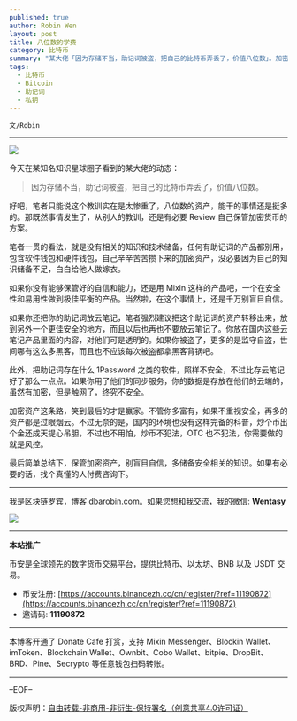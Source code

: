 ```yaml
---
published: true
author: Robin Wen
layout: post
title: 八位数的学费
category: 比特币
summary: "某大佬「因为存储不当，助记词被盗，把自己的比特币弄丢了，价值八位数」。加密资产这条路，笑到最后的才是赢家。不管你多富有，如果不重视安全，再多的资产都是过眼烟云。不过无奈的是，国内的环境也没有这样完备的科普，炒个币出个金还成天提心吊胆，不过也不用怕，炒币不犯法，OTC 也不犯法，你需要做的就是风控。最后简单总结下，保管加密资产，别盲目自信，多储备安全相关的知识。如果有必要的话，找个真懂的人付费咨询下。"
tags:
  - 比特币
  - Bitcoin
  - 助记词
  - 私钥
---
```


`文/Robin`

***

![](https://cdn.dbarobin.com/zfg9g22.png)

今天在某知名知识星球圈子看到的某大佬的动态：

> 因为存储不当，助记词被盗，把自己的比特币弄丢了，价值八位数。

好吧，笔者只能说这个教训实在是太惨重了，八位数的资产，能干的事情还是挺多的。那既然事情发生了，从别人的教训，还是有必要 Review 自己保管加密货币的方案。

笔者一贯的看法，就是没有相关的知识和技术储备，任何有助记词的产品都别用，包含软件钱包和硬件钱包，自己辛辛苦苦攒下来的加密资产，没必要因为自己的知识储备不足，白白给他人做嫁衣。

如果你没有能够保管好的自信和能力，还是用 Mixin 这样的产品吧，一个在安全性和易用性做到极佳平衡的产品。当然啦，在这个事情上，还是千万别盲目自信。

如果你还把你的助记词放云笔记，笔者强烈建议把这个助记词的资产转移出来，放到另外一个更佳安全的地方，而且以后也再也不要放云笔记了。你放在国内这些云笔记产品里面的内容，对他们可是透明的。如果你被盗了，更多的是监守自盗，世间哪有这么多黑客，而且也不应该每次被盗都拿黑客背锅吧。

此外，把助记词存在什么 1Password 之类的软件，照样不安全，不过比存云笔记好了那么一点点。如果你用了他们的同步服务，你的数据是存放在他们的云端的，虽然有加密，但是触网了，终究不安全。

加密资产这条路，笑到最后的才是赢家。不管你多富有，如果不重视安全，再多的资产都是过眼烟云。不过无奈的是，国内的环境也没有这样完备的科普，炒个币出个金还成天提心吊胆，不过也不用怕，炒币不犯法，OTC 也不犯法，你需要做的就是风控。

最后简单总结下，保管加密资产，别盲目自信，多储备安全相关的知识。如果有必要的话，找个真懂的人付费咨询下。

***

我是区块链罗宾，博客 [dbarobin.com](https://dbarobin.com/)。如果您想和我交流，我的微信: **Wentasy**

![](https://cdn.dbarobin.com/v4yywe2.png)

***

**本站推广**

币安是全球领先的数字货币交易平台，提供比特币、以太坊、BNB 以及 USDT 交易。

* 币安注册: [https://accounts.binancezh.cc/cn/register/?ref=11190872](https://accounts.binancezh.cc/cn/register/?ref=11190872)
* 邀请码: **11190872**

***

本博客开通了 Donate Cafe 打赏，支持 Mixin Messenger、Blockin Wallet、imToken、Blockchain Wallet、Ownbit、Cobo Wallet、bitpie、DropBit、BRD、Pine、Secrypto 等任意钱包扫码转账。

<center>
    <div class="--donate-button"
         data-button-id="f8b9df0d-af9a-460d-8258-d3f435445075"
    ></div>
</center>

***

–EOF–

版权声明：[自由转载-非商用-非衍生-保持署名（创意共享4.0许可证）](http://creativecommons.org/licenses/by-nc-nd/4.0/deed.zh)